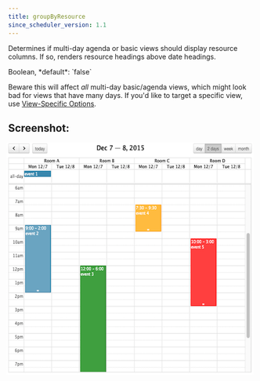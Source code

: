 ```yaml
---
title: groupByResource
since_scheduler_version: 1.1
---
```


Determines if multi-day agenda or basic views should display resource columns. If so, renders resource headings above date headings.

<div class='spec' markdown='1'>
Boolean, *default*: `false`
</div>

Beware this will affect *all* multi-day basic/agenda views, which might look bad for views that have many days. If you'd like to target a specific view, use [View-Specific Options](view-specific-options).


## Screenshot:

<img src='groupByResource.png' width='600' height='474' style='margin-left:-3px' alt='resources above dates' />
